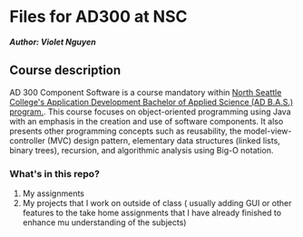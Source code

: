 # Files for AD300 at NSC
***Author: Violet Nguyen***

## Course description
AD 300 Component Software is a course mandatory within [North Seattle College's Application Development Bachelor of Applied Science (AD B.A.S.) program.](https://northseattle.edu/programs/application-development/application-development-bachelor-applied-science-bas-degree/curriculum#:~:text=Science%20Program%20Application-,Curriculum,-The%20Application%20Development).
This course focuses on object-oriented programming using Java with an emphasis in the creation and use of software components. It also presents other programming concepts such as reusability, the model-view-controller (MVC) design pattern, elementary data structures (linked lists, binary trees), recursion, and algorithmic analysis using Big-O notation.


### What's in this repo?
 1. My assignments
 2. My projects that I work on outside of class ( usually adding GUI or other features to the take home assignments that I have already finished to enhance mu understanding of the subjects)



